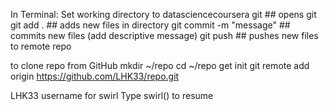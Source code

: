 In Terminal:
Set working directory to datasciencecoursera
git  ## opens git
git add .  ## adds new files in directory
git commit -m "message"  ## commits new files (add descriptive message)
git push  ## pushes new files to remote repo

to clone repo from GitHub
mkdir ~/repo
cd ~/repo
get init
git remote add origin https://github.com/LHK33/repo.git







LHK33 username for swirl
Type swirl() to resume

